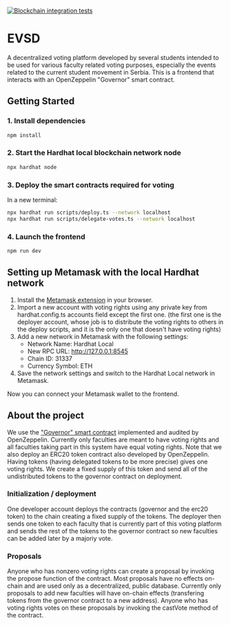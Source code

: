 [![Blockchain integration tests](https://github.com/eVSD-PUB/front/actions/workflows/node.js.yml/badge.svg?branch=main)](https://github.com/eVSD-PUB/front/actions/workflows/node.js.yml)
# EVSD
A decentralized voting platform developed by several students intended to be used for various faculty related voting purposes, especially the events related to the current student movement in Serbia.
This is a frontend that interacts with an OpenZeppelin "Governor" smart contract.

## Getting Started

### 1. Install dependencies

```bash
npm install
```

### 2. Start the Hardhat local blockchain network node

```bash
npx hardhat node
```

### 3. Deploy the smart contracts required for voting

In a new terminal:

```bash
npx hardhat run scripts/deploy.ts --network localhost
npx hardhat run scripts/delegate-votes.ts --network localhost
```

### 4. Launch the frontend

```bash
npm run dev
```

## Setting up Metamask with the local Hardhat network

1. Install the [Metamask extension](https://metamask.io/download) in your browser.
2. Import a new account with voting rights using any private key from hardhat.config.ts accounts field except the first one. (the first one is the deployer account, whose job is to distribute the voting rights to others in the deploy scripts, and it is the only one that doesn't have voting rights)
3. Add a new network in Metamask with the following settings:
   - Network Name: Hardhat Local
   - New RPC URL: http://127.0.0.1:8545
   - Chain ID: 31337
   - Currency Symbol: ETH
4. Save the network settings and switch to the Hardhat Local network in Metamask.

Now you can connect your Metamask wallet to the frontend.

## About the project

We use the ["Governor" smart contract](https://docs.openzeppelin.com/contracts/5.x/governance) implemented and audited by OpenZeppelin.
Currently only faculties are meant to have voting rights and all faculties taking part in this system have equal voting rights.
Note that we also deploy an ERC20 token contract also developed by OpenZeppelin. Having tokens (having delegated tokens to be more precise) gives one voting rights. We create a fixed supply of this token and send all of the undistributed tokens to the governor contract on deployment.

### Initialization / deployment

One developer account deploys the contracts (governor and the erc20 token) to the chain creating a fixed supply of the tokens.
The deployer then sends one token to each faculty that is currently part of this voting platform and sends the rest of the tokens to the governor contract so new faculties can be added later by a majoriy vote.

### Proposals

Anyone who has nonzero voting rights can create a proposal by invoking the propose function of the contract. Most proposals have no effects on-chain and are used only as a decentralized, public database. Currently only proposals to add new faculties will have on-chain effects (transfering tokens from the governor contract to a new address).
Anyone who has voting rights votes on these proposals by invoking the castVote method of the contract.
